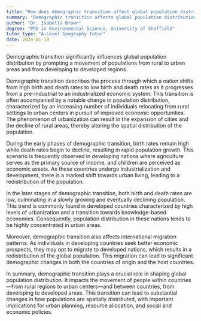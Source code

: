 ```yaml
---
title: "How does demographic transition affect global population distribution?"
summary: "Demographic transition affects global population distribution by shifting populations from rural to urban areas and from developing to developed regions."
author: "Dr. Isabella Brown"
degree: "PhD in Environmental Science, University of Sheffield"
tutor_type: "A-Level Geography Tutor"
date: 2024-01-19
---
```


Demographic transition significantly influences global population distribution by prompting a movement of populations from rural to urban areas and from developing to developed regions.

Demographic transition describes the process through which a nation shifts from high birth and death rates to low birth and death rates as it progresses from a pre-industrial to an industrialized economic system. This transition is often accompanied by a notable change in population distribution, characterized by an increasing number of individuals relocating from rural settings to urban centers in pursuit of improved economic opportunities. The phenomenon of urbanization can result in the expansion of cities and the decline of rural areas, thereby altering the spatial distribution of the population.

During the early phases of demographic transition, birth rates remain high while death rates begin to decline, resulting in rapid population growth. This scenario is frequently observed in developing nations where agriculture serves as the primary source of income, and children are perceived as economic assets. As these countries undergo industrialization and development, there is a marked shift towards urban living, leading to a redistribution of the population.

In the later stages of demographic transition, both birth and death rates are low, culminating in a slowly growing and eventually declining population. This trend is commonly found in developed countries characterized by high levels of urbanization and a transition towards knowledge-based economies. Consequently, population distribution in these nations tends to be highly concentrated in urban areas.

Moreover, demographic transition also affects international migration patterns. As individuals in developing countries seek better economic prospects, they may opt to migrate to developed nations, which results in a redistribution of the global population. This migration can lead to significant demographic changes in both the countries of origin and the host countries.

In summary, demographic transition plays a crucial role in shaping global population distribution. It impacts the movement of people within countries—from rural regions to urban centers—and between countries, from developing to developed areas. This transition can lead to substantial changes in how populations are spatially distributed, with important implications for urban planning, resource allocation, and social and economic policies.
    